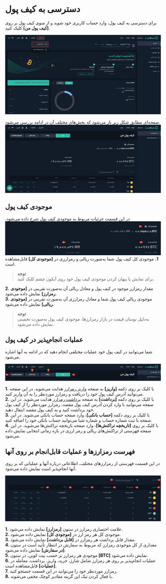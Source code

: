 # دسترسی به کیف پول
 برای دسترسی به کیف پول، وارد حساب کاربری خود شوید و از منوی کیف پول بر روی **[کیف پول من]** کلیک کنید.

![دسترسی به کیف پول](./Images/wallet-menu.jpg)

   صفحه‌ای مطابق شکل زیر باز می‌شود که بخش‌های مختلف آن در ادامه بررسی می‌شود.
![کیف پول من](./Images/my-wallet.jpg)

## موجودی کیف پول
در این قسمت جزئیات مربوط به موجودی کیف 
پول  شرح داده می‌شود.
![موجودی کیف پول](./Images/wallet-balance.jpg)
**1.**   موجودی کل کیف پول شما به‌صورت ریالی و رمزارزی در **[موجودی کل]** قابل‌مشاهده است.<br> 
>**توجه**<br>
برای نمایش یا پنهان کردن موجودی کیف پول خود روی آیکون چشم کلیک کنید.<br>

**2.** مقدار رمزارز موجود در کیف پول و معادل ریالی آن به‌صورت تقریبی در **[موجودی رمزارز]** نمایش داده می‌شود. <br>
**3.**  موجودی ریالی کیف پول شما و معادل رمزارزی آن به‌صورت  تقریبی در  **[موجودی ریالی]** نمایش داده می‌شود.<br> 
>**توجه**<br>
به‌دلیل نوسان قیمت‌ در بازار رمزارزها، موجودی کیف پول به‌صورت تخمینی نمایش داده می‌شود.

## عملیات انجام‌پذیر در کیف پول
شما می‌توانید در کیف پول خود عملیات مختلفی انجام دهید که در ادامه به آنها اشاره می‌شود.

![عملیات قابل‌انجام در کیف پول](./Images/wallet-operation.jpg)

 **1.** با کلیک بر روی دکمه  **[واریز]** به صفحه [واریز رمزارز](https://github.com/HitoBitCo/FAQDocs/blob/main/DepositWithdrawal/DepositCryptoCurrencyGuide.md) هدایت می‌شوید. در این صفحه می‌توانید آدرس کیف پول خود را دریافت و رمزارز موردنظر را به آن واریز کنید.<br>
 **2.** با کلیک بر روی دکمه **[برداشت]** به صفحه [برداشت رمزارز](https://github.com/HitoBitCo/FAQDocs/blob/main/DepositWithdrawal/WithdrawCryptoCurrencyGuide.md) هدایت می‌شوید. در این صفحه می‌توانید با وارد کردن آدرس کیف پول مقصد، رمزارز موردنظر را از کیف پول خود برداشت کنید و به کیف پول مقصد انتقال دهید.<br> 
**3.** با کلیک بر روی دکمه **[حساب بانکی]**،  وارد صفحه حساب بانکی می‌شوید. در این صفحه با ثبت شماره حساب و شماره شبا می‌توانید حساب بانکی خود را اضافه کنید.<br>
**4.** با کلیک بر روی **[تاریخچه تراکنش‌ها]**، وارد صفحه تاریخچه تراکنش‌ها می‌شوید. در این صفحه فهرستی از تراکنش‌های ریالی و رمز ارزی در بازه زمانی انتخابی نمایش داده می‌شود.<br>
## فهرست رمزارزها و عملیات قابل‌انجام بر روی آنها
 در این قسمت فهرستی از رمزارزهای مختلف، اطلاعاتی درباره آنها و عملیاتی که بر روی آنها انجام‌پذیر است نمایش داده می‌شود.

![موجودی رمزارزها و عملیات آنها ](./Images/crypto-list-and-operations.jpg)

**1.** علامت اختصاری رمزارز در ستون **[رمزارز]** نمایش داده می‌شود.<br>
**2.**  موجودی کل هر رمز ارز در **[موجودی کل]** نمایش داده می‌شود.<br>
**3.**   مقدار قابل برداشت هر رمزارز در  **[قابل برداشت]** نمایش داده می‌شود.<br>
**4.** مقداری از کل موجودی رمزارز که مربوط به سفارش در انتظار تأیید است در ستون **[در سفارش]** نمایش داده می‌شود.<br>
**5.**  موجودی هر رمزارز بر حسب بیت کوین، در ستون **[BTC]** نمایش داده می‌شود.<br>
**6.**  عملیات انجام‌پذیر بر روی هر رمزارز شامل شارژ، خريد، واريز، برداشت، معامله در **[عملیات]** قابل‌مشاهده است.<br>
**7.** رمزارز موردنظر خود را می‌توانید در این قسمت جستجو کنید.<br>
**8.**  با فعال کردن تیک این گزینه مقادیر کوچک مخفی می‌شوند.


